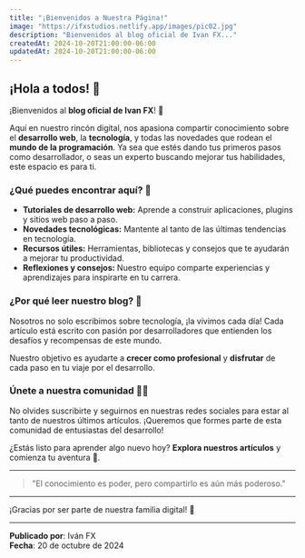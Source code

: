 ```yaml
---
title: "¡Bienvenidos a Nuestra Página!"
image: "https://ifxstudios.netlify.app/images/pic02.jpg"
description: "Bienvenidos al blog oficial de Ivan FX..."
createdAt: 2024-10-20T21:00:00-06:00
updatedAt: 2024-10-20T21:00:00-06:00
---
```

## ¡Hola a todos! 👋

¡Bienvenidos al **blog oficial de Ivan FX**! 🌟

Aquí en nuestro rincón digital, nos apasiona compartir conocimiento sobre el **desarrollo web**, la **tecnología**, y todas las novedades que rodean el **mundo de la programación**. Ya sea que estés dando tus primeros pasos como desarrollador, o seas un experto buscando mejorar tus habilidades, este espacio es para ti.

### ¿Qué puedes encontrar aquí? 🚀

- **Tutoriales de desarrollo web:** Aprende a construir aplicaciones, plugins y sitios web paso a paso.
- **Novedades tecnológicas:** Mantente al tanto de las últimas tendencias en tecnología.
- **Recursos útiles:** Herramientas, bibliotecas y consejos que te ayudarán a mejorar tu productividad.
- **Reflexiones y consejos:** Nuestro equipo comparte experiencias y aprendizajes para inspirarte en tu carrera.

### ¿Por qué leer nuestro blog? 🤔

Nosotros no solo escribimos sobre tecnología, ¡la vivimos cada día! Cada artículo está escrito con pasión por desarrolladores que entienden los desafíos y recompensas de este mundo.

Nuestro objetivo es ayudarte a **crecer como profesional** y **disfrutar** de cada paso en tu viaje por el desarrollo.

### Únete a nuestra comunidad 🧑‍💻

No olvides suscribirte y seguirnos en nuestras redes sociales para estar al tanto de nuestros últimos artículos. ¡Queremos que formes parte de esta comunidad de entusiastas del desarrollo!

¿Estás listo para aprender algo nuevo hoy? **Explora nuestros artículos** y comienza tu aventura 🚀.

---

> "El conocimiento es poder, pero compartirlo es aún más poderoso."

---

¡Gracias por ser parte de nuestra familia digital! 🙌

---
**Publicado por**: Iván FX  
**Fecha**: 20 de octubre de 2024